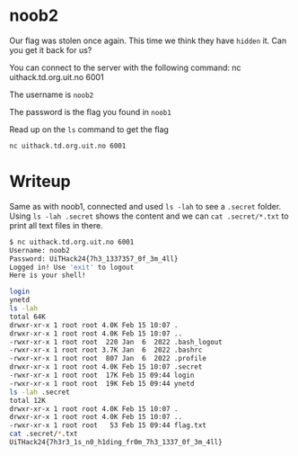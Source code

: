 # noob2

Our flag was stolen once again. This time we think they have `hidden` it. Can you get it back for us?

You can connect to the server with the following command: nc uithack.td.org.uit.no 6001

The username is `noob2`

The password is the flag you found in `noob1`

Read up on the `ls` command to get the flag

`nc uithack.td.org.uit.no 6001`

# Writeup

Same as with noob1, connected and used `ls -lah` to see a `.secret` folder. Using `ls -lah .secret` shows the content and we can `cat .secret/*.txt` to print all text files in there.

```bash
$ nc uithack.td.org.uit.no 6001
Username: noob2
Password: UiTHack24{7h3_1337357_0f_3m_4ll}
Logged in! Use 'exit' to logout
Here is your shell!

login
ynetd
ls -lah
total 64K
drwxr-xr-x 1 root root 4.0K Feb 15 10:07 .
drwxr-xr-x 1 root root 4.0K Feb 15 10:07 ..
-rwxr-xr-x 1 root root  220 Jan  6  2022 .bash_logout
-rwxr-xr-x 1 root root 3.7K Jan  6  2022 .bashrc
-rwxr-xr-x 1 root root  807 Jan  6  2022 .profile
drwxr-xr-x 1 root root 4.0K Feb 15 10:07 .secret
-rwxr-xr-x 1 root root  17K Feb 15 09:44 login
-rwxr-xr-x 1 root root  19K Feb 15 09:44 ynetd
ls -lah .secret 
total 12K
drwxr-xr-x 1 root root 4.0K Feb 15 10:07 .
drwxr-xr-x 1 root root 4.0K Feb 15 10:07 ..
-rwxr-xr-x 1 root root   53 Feb 15 09:44 flag.txt
cat .secret/*.txt
UiTHack24{7h3r3_1s_n0_h1ding_fr0m_7h3_1337_0f_3m_4ll}
```
